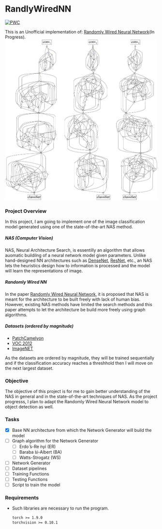 # RandlyWiredNN

[![PWC](https://img.shields.io/endpoint.svg?url=https://paperswithcode.com/badge/exploring-randomly-wired-neural-networks-for/image-classification-imagenet-image-reco)](https://paperswithcode.com/sota/image-classification-imagenet-image-reco?p=exploring-randomly-wired-neural-networks-for)


This is an Unofficial implementation of: [Randomly Wired Neural Network](https://arxiv.org/abs/1904.01569)(In Progress).
![](misc./network.png)

### Project Overview
In this project, I am going to implement one of the image classification model generated using one of the state-of-the-art NAS method. 

##### NAS (Computer Vision)
NAS, Neural Architecture Search, is essentilly an algorithm that allows auomatic buildilng of a neural network model given parameters. Unlike hand-designed NN architectures such as [DenseNet](https://arxiv.org/pdf/1608.06993.pdf), [ResNet](https://arxiv.org/pdf/1512.03385.pdf), etc., an NAS lets the heuristics design how to information is processed and the model will learn the representations of image. 

##### Randomly Wired NN
In the paper [Randomly Wired Neural Network](https://arxiv.org/abs/1904.01569), it is proposed that NAS is meant for the architecture to be built freely with lack of human bias. However, existing NAS methods have limited the search methods and this paper attempts to let the architecture be build more freely using graph algorithms.

##### Datasets (ordered by magnitude) 
- [PatchCamelyon](https://patchcamelyon.grand-challenge.org)
- [VOC 2012](http://host.robots.ox.ac.uk/pascal/VOC/voc2012/)
- [ImageNET](https://www.image-net.org)

As the datasets are ordered by magnitude, they will be trained sequentially and if the classification accuracy reaches a threshhold then I will move on the next largest dataset.

### Objective
The objective of this project is for me to gain better understanding of the NAS in general and in the state-of-the-art techniques of NAS. As the project progresss, I plan to adapt the Randomly Wired Neural Network model to object detection as well. 

### Tasks
- [x] Base NN architecture from which the Network Generator will build the model
- [ ] Graph algorithm for the Network Generator
  - [ ] Erdo ̋s-Re ́nyi (ER)
  - [ ] Baraba ́si-Albert (BA)
  - [ ] Watts-Strogatz (WS)
- [ ] Network Generator
- [ ] Dataset pipelines
- [ ] Training Functions
- [ ] Testing Functions
- [ ] Script to train the model

### Requirements
* Such libraries are necessary to run the program.
    ```
    torch >= 1.9.0
    torchvision >= 0.10.1
    ```


